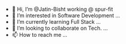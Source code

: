 - 👋 Hi, I’m @Jatin-Bisht working @ spur-fit
- 👀 I’m interested in Software Development ...
- 🌱 I’m currently learning Full Stack ...
- 💞️ I’m looking to collaborate on Tech. ...
- 📫 How to reach me ...

<!---
Jatin-Bisht-spur-fit/Jatin-Bisht-spur-fit is a ✨ special ✨ repository because its `README.md` (this file) appears on your GitHub profile.
You can click the Preview link to take a look at your changes.
--->
